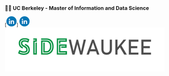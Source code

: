 ### :woman_student: UC Berkeley - Master of Information and Data Science
[<img src="linkedin_004.png">]
[<img src="linkedin_004.png">](https://www.linkedin.com/in/anuksankar/) <a name="https://www.linkedin.com/in/anuksankar/"></a>
[<img src="Sidewaukee_no_tag.png">](http://www.sidewaukee.com)
 
<!--

### Hi! I am Anu Sankar 👋

- 🔭 I’m currently working as a Pro Bono Data Scientist with DataKind.
- :woman_student: UC Berkeley - Master of Information and Data Science
 
**anuksankar/anuksankar** is a ✨ _special_ ✨ repository because its `README.md` (this file) appears on your GitHub profile.

Here are some ideas to get you started:

- 🔭  :office: I’m currently working as a Pro Bono Data Scientist with DataKind.
- :graduate: UC Berkeley - Master of Information and Data Science
- :e-mail: 
- 📫 I can be reached at: 
- 😄 Pronouns: ...
- ⚡ Fun fact: ...
-->
